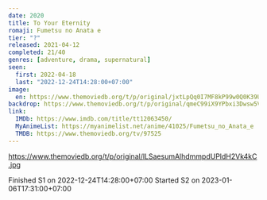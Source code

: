 ```yaml
---
date: 2020
title: To Your Eternity
romaji: Fumetsu no Anata e
tier: "?"
released: 2021-04-12
completed: 21/40
genres: [adventure, drama, supernatural]
seen:
  first: 2022-04-18
  last: "2022-12-24T14:28:00+07:00"
image:
  en: https://www.themoviedb.org/t/p/original/jxtLpQq0I7MF8kP99w0Q0K39UpG.jpg
backdrop: https://www.themoviedb.org/t/p/original/qmeC99iX9YPbxi3Dwsw5VvxIbCC.jpg
link:
  IMDb: https://www.imdb.com/title/tt12063450/
  MyAnimeList: https://myanimelist.net/anime/41025/Fumetsu_no_Anata_e
  TMDB: https://www.themoviedb.org/tv/97525
---
```


<https://www.themoviedb.org/t/p/original/lLSaesumAlhdmmpdUPldH2Vk4kC.jpg>

Finished S1 on 2022-12-24T14:28:00+07:00
Started S2 on 2023-01-06T17:31:00+07:00
